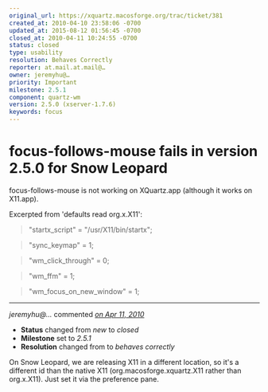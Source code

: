```yaml
---
original_url: https://xquartz.macosforge.org/trac/ticket/381
created_at: 2010-04-10 23:58:06 -0700
updated_at: 2015-08-12 01:56:45 -0700
closed_at: 2010-04-11 10:24:55 -0700
status: closed
type: usability
resolution: Behaves Correctly
reporter: at.mail.at.mail@…
owner: jeremyhu@…
priority: Important
milestone: 2.5.1
component: quartz-wm
version: 2.5.0 (xserver-1.7.6)
keywords: focus
---
```


focus-follows-mouse fails in version 2.5.0 for Snow Leopard
===========================================================


focus-follows-mouse is not working on XQuartz.app (although it works on X11.app).

Excerpted from 'defaults read org.x.X11':

> "startx\_script" = "/usr/X11/bin/startx";

> "sync\_keymap" = 1;

> "wm\_click\_through" = 0;

> "wm\_ffm" = 1;

> "wm\_focus\_on\_new\_window" = 1;



---

*jeremyhu@…* commented *[on Apr 11, 2010](https://xquartz.macosforge.org/trac/ticket/381#comment:1 "April 11, 2010 at 10:24 AM PDT")*

-   **Status** changed from *new* to *closed*
-   **Milestone** set to *2.5.1*
-   **Resolution** changed from to *behaves correctly*

On Snow Leopard, we are releasing X11 in a different location, so it's a different id than the native X11 (org.macosforge.xquartz.X11 rather than org.x.X11). Just set it via the preference pane.



